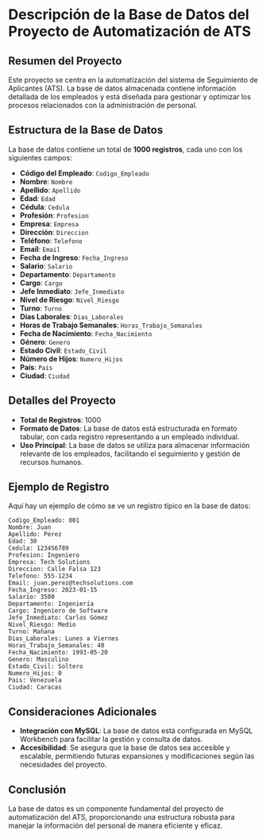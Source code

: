 

# Descripción de la Base de Datos del Proyecto de Automatización de ATS

## Resumen del Proyecto

Este proyecto se centra en la automatización del sistema de Seguimiento de Aplicantes (ATS). La base de datos almacenada contiene información detallada de los empleados y está diseñada para gestionar y optimizar los procesos relacionados con la administración de personal.

## Estructura de la Base de Datos

La base de datos contiene un total de **1000 registros**, cada uno con los siguientes campos:

- **Código del Empleado**: `Codigo_Empleado`
- **Nombre**: `Nombre`
- **Apellido**: `Apellido`
- **Edad**: `Edad`
- **Cédula**: `Cedula`
- **Profesión**: `Profesion`
- **Empresa**: `Empresa`
- **Dirección**: `Direccion`
- **Teléfono**: `Telefono`
- **Email**: `Email`
- **Fecha de Ingreso**: `Fecha_Ingreso`
- **Salario**: `Salario`
- **Departamento**: `Departamento`
- **Cargo**: `Cargo`
- **Jefe Inmediato**: `Jefe_Inmediato`
- **Nivel de Riesgo**: `Nivel_Riesgo`
- **Turno**: `Turno`
- **Días Laborales**: `Dias_Laborales`
- **Horas de Trabajo Semanales**: `Horas_Trabajo_Semanales`
- **Fecha de Nacimiento**: `Fecha_Nacimiento`
- **Género**: `Genero`
- **Estado Civil**: `Estado_Civil`
- **Número de Hijos**: `Numero_Hijos`
- **País**: `Pais`
- **Ciudad**: `Ciudad`

## Detalles del Proyecto

- **Total de Registros**: 1000
- **Formato de Datos**: La base de datos está estructurada en formato tabular, con cada registro representando a un empleado individual.
- **Uso Principal**: La base de datos se utiliza para almacenar información relevante de los empleados, facilitando el seguimiento y gestión de recursos humanos.

## Ejemplo de Registro

Aquí hay un ejemplo de cómo se ve un registro típico en la base de datos:

```plaintext
Codigo_Empleado: 001
Nombre: Juan
Apellido: Pérez
Edad: 30
Cedula: 123456789
Profesion: Ingeniero
Empresa: Tech Solutions
Direccion: Calle Falsa 123
Telefono: 555-1234
Email: juan.perez@techsolutions.com
Fecha_Ingreso: 2023-01-15
Salario: 3500
Departamento: Ingeniería
Cargo: Ingeniero de Software
Jefe_Inmediato: Carlos Gómez
Nivel_Riesgo: Medio
Turno: Mañana
Dias_Laborales: Lunes a Viernes
Horas_Trabajo_Semanales: 40
Fecha_Nacimiento: 1993-05-20
Genero: Masculino
Estado_Civil: Soltero
Numero_Hijos: 0
Pais: Venezuela
Ciudad: Caracas
```

## Consideraciones Adicionales

- **Integración con MySQL**: La base de datos está configurada en MySQL Workbench para facilitar la gestión y consulta de datos.
- **Accesibilidad**: Se asegura que la base de datos sea accesible y escalable, permitiendo futuras expansiones y modificaciones según las necesidades del proyecto.

## Conclusión

La base de datos es un componente fundamental del proyecto de automatización del ATS, proporcionando una estructura robusta para manejar la información del personal de manera eficiente y eficaz. 





